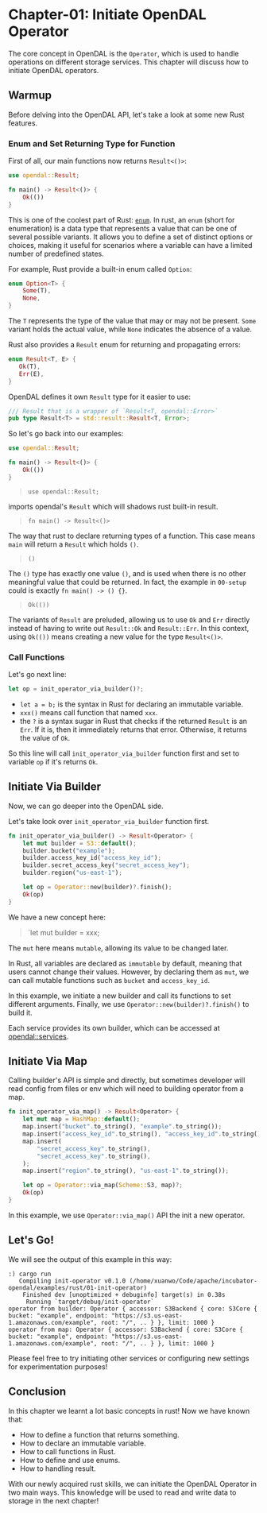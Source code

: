 # Chapter-01: Initiate OpenDAL Operator

The core concept in OpenDAL is the `Operator`, which is used to handle operations on different storage services. This chapter will discuss how to initiate OpenDAL operators.

## Warmup

Before delving into the OpenDAL API, let's take a look at some new Rust features.

### Enum and Set Returning Type for Function

First of all, our main functions now returns `Result<()>`:

```rust
use opendal::Result;

fn main() -> Result<()> {
    Ok(())
}
```

This is one of the coolest part of Rust: [`enum`](https://doc.rust-lang.org/book/ch06-01-defining-an-enum.html). In rust, an `enum` (short for enumeration) is a data type that represents a value that can be one of several possible variants. It allows you to define a set of distinct options or choices, making it useful for scenarios where a variable can have a limited number of predefined states.

For example, Rust provide a built-in enum called `Option`:

```rust
enum Option<T> {
    Some(T),
    None,
}
```

The `T` represents the type of the value that may or may not be present. `Some` variant holds the actual value, while `None` indicates the absence of a value.

Rust also provides a `Result` enum for returning and propagating errors:

```rust
enum Result<T, E> {
   Ok(T),
   Err(E),
}
```

OpenDAL defines it own `Result` type for it easier to use:

```rust
/// Result that is a wrapper of `Result<T, opendal::Error>`
pub type Result<T> = std::result::Result<T, Error>;
```

So let's go back into our examples:

```rust
use opendal::Result;

fn main() -> Result<()> {
    Ok(())
}
```

> `use opendal::Result;`

imports opendal's `Result` which will shadows rust built-in result.

> `fn main() -> Result<()>`

The way that rust to declare returning types of a function. This case means `main` will return a `Result` which holds `()`.

> `()`

The `()` type has exactly one value `()`, and is used when there is no other meaningful value that could be returned. In fact, the example in `00-setup` could is exactly `fn main() -> () {}`.

> `Ok(())`

The variants of `Result` are preluded, allowing us to use `Ok` and `Err` directly instead of having to write out `Result::Ok` and `Result::Err`. In this context, using `Ok(())` means creating a new value for the type `Result<()>`.

### Call Functions

Let's go next line:

```rust
let op = init_operator_via_builder()?;
```

- `let a = b;` is the syntax in Rust for declaring an immutable variable.
- `xxx()` means call function that named `xxx`.
- the `?` is a syntax sugar in Rust that checks if the returned `Result` is an `Err`. If it is, then it immediately returns that error. Otherwise, it returns the value of `Ok`.

So this line will call `init_operator_via_builder` function first and set to variable `op` if it's returns `Ok`.

## Initiate Via Builder

Now, we can go deeper into the OpenDAL side.

Let's take look over `init_operator_via_builder` function first.

```rust
fn init_operator_via_builder() -> Result<Operator> {
    let mut builder = S3::default();
    builder.bucket("example");
    builder.access_key_id("access_key_id");
    builder.secret_access_key("secret_access_key");
    builder.region("us-east-1");

    let op = Operator::new(builder)?.finish();
    Ok(op)
}
```

We have a new concept here:

> `let mut builder = xxx;

The `mut` here means `mutable`, allowing its value to be changed later.

In Rust, all variables are declared as `immutable` by default, meaning that users cannot change their values. However, by declaring them as `mut`, we can call mutable functions such as `bucket` and `access_key_id`.

In this example, we initiate a new builder and call its functions to set different arguments. Finally, we use `Operator::new(builder)?.finish()` to build it.

Each service provides its own builder, which can be accessed at [opendal::services](https://opendal.apache.org/docs/rust/opendal/services/index.html).

## Initiate Via Map

Calling builder's API is simple and directly, but sometimes developer will read config from files or env which will need to building operator from a map.

```rust
fn init_operator_via_map() -> Result<Operator> {
    let mut map = HashMap::default();
    map.insert("bucket".to_string(), "example".to_string());
    map.insert("access_key_id".to_string(), "access_key_id".to_string());
    map.insert(
        "secret_access_key".to_string(),
        "secret_access_key".to_string(),
    );
    map.insert("region".to_string(), "us-east-1".to_string());

    let op = Operator::via_map(Scheme::S3, map)?;
    Ok(op)
}
```

In this example, we use `Operator::via_map()` API the init a new operator.

## Let's Go!

We will see the output of this example in this way:

```shell
:) cargo run
   Compiling init-operator v0.1.0 (/home/xuanwo/Code/apache/incubator-opendal/examples/rust/01-init-operator)
    Finished dev [unoptimized + debuginfo] target(s) in 0.38s
     Running `target/debug/init-operator`
operator from builder: Operator { accessor: S3Backend { core: S3Core { bucket: "example", endpoint: "https://s3.us-east-1.amazonaws.com/example", root: "/", .. } }, limit: 1000 }
operator from map: Operator { accessor: S3Backend { core: S3Core { bucket: "example", endpoint: "https://s3.us-east-1.amazonaws.com/example", root: "/", .. } }, limit: 1000 }
```

Please feel free to try initiating other services or configuring new settings for experimentation purposes!

## Conclusion

In this chapter we learnt a lot basic concepts in rust! Now we have known that:

- How to define a function that returns something.
- How to declare an immutable variable.
- How to call functions in Rust.
- How to define and use enums.
- How to handling result.

With our newly acquired rust skills, we can initiate the OpenDAL Operator in two main ways. This knowledge will be used to read and write data to storage in the next chapter!
